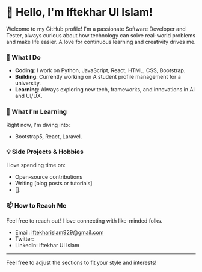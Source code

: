 # 👋 Hello, I'm Iftekhar Ul Islam!

Welcome to my GitHub profile! I'm a passionate Software Developer and Tester, always curious about how technology can solve real-world problems and make life easier. A love for continuous learning and creativity drives me.

### 🚀 What I Do
- **Coding**: I work on Python, JavaScript, React, HTML, CSS, Bootstrap.
- **Building**: Currently working on A student profile management for a university.
- **Learning**: Always exploring new tech, frameworks, and innovations in AI and UI/UX.

### 🌱 What I'm Learning
Right now, I'm diving into:
- Bootstrap5, React, Laravel.

### 💡 Side Projects & Hobbies
I love spending time on:
- Open-source contributions
- Writing [blog posts or tutorials]
- [].

### 📫 How to Reach Me
Feel free to reach out! I love connecting with like-minded folks.
- Email: iftekharislam929@gmail.com
- Twitter: 
- LinkedIn: Iftekhar Ul Islam

---

Feel free to adjust the sections to fit your style and interests!
